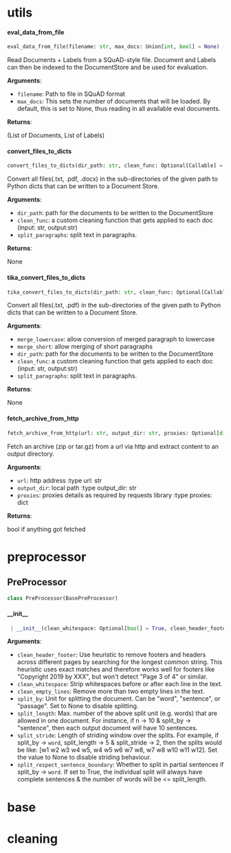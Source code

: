 <a name="utils"></a>
# utils

<a name="utils.eval_data_from_file"></a>
#### eval\_data\_from\_file

```python
eval_data_from_file(filename: str, max_docs: Union[int, bool] = None) -> Tuple[List[Document], List[Label]]
```

Read Documents + Labels from a SQuAD-style file.
Document and Labels can then be indexed to the DocumentStore and be used for evaluation.

**Arguments**:

- `filename`: Path to file in SQuAD format
- `max_docs`: This sets the number of documents that will be loaded. By default, this is set to None, thus reading in all available eval documents.

**Returns**:

(List of Documents, List of Labels)

<a name="utils.convert_files_to_dicts"></a>
#### convert\_files\_to\_dicts

```python
convert_files_to_dicts(dir_path: str, clean_func: Optional[Callable] = None, split_paragraphs: bool = False) -> List[dict]
```

Convert all files(.txt, .pdf, .docx) in the sub-directories of the given path to Python dicts that can be written to a
Document Store.

**Arguments**:

- `dir_path`: path for the documents to be written to the DocumentStore
- `clean_func`: a custom cleaning function that gets applied to each doc (input: str, output:str)
- `split_paragraphs`: split text in paragraphs.

**Returns**:

None

<a name="utils.tika_convert_files_to_dicts"></a>
#### tika\_convert\_files\_to\_dicts

```python
tika_convert_files_to_dicts(dir_path: str, clean_func: Optional[Callable] = None, split_paragraphs: bool = False, merge_short: bool = True, merge_lowercase: bool = True) -> List[dict]
```

Convert all files(.txt, .pdf) in the sub-directories of the given path to Python dicts that can be written to a
Document Store.

**Arguments**:

- `merge_lowercase`: allow conversion of merged paragraph to lowercase
- `merge_short`: allow merging of short paragraphs
- `dir_path`: path for the documents to be written to the DocumentStore
- `clean_func`: a custom cleaning function that gets applied to each doc (input: str, output:str)
- `split_paragraphs`: split text in paragraphs.

**Returns**:

None

<a name="utils.fetch_archive_from_http"></a>
#### fetch\_archive\_from\_http

```python
fetch_archive_from_http(url: str, output_dir: str, proxies: Optional[dict] = None)
```

Fetch an archive (zip or tar.gz) from a url via http and extract content to an output directory.

**Arguments**:

- `url`: http address
:type url: str
- `output_dir`: local path
:type output_dir: str
- `proxies`: proxies details as required by requests library
:type proxies: dict

**Returns**:

bool if anything got fetched

<a name="preprocessor"></a>
# preprocessor

<a name="preprocessor.PreProcessor"></a>
## PreProcessor

```python
class PreProcessor(BasePreProcessor)
```

<a name="preprocessor.PreProcessor.__init__"></a>
#### \_\_init\_\_

```python
 | __init__(clean_whitespace: Optional[bool] = True, clean_header_footer: Optional[bool] = False, clean_empty_lines: Optional[bool] = True, split_by: Optional[str] = "word", split_length: Optional[int] = 1000, split_stride: Optional[int] = None, split_respect_sentence_boundary: Optional[bool] = True)
```

**Arguments**:

- `clean_header_footer`: Use heuristic to remove footers and headers across different pages by searching
for the longest common string. This heuristic uses exact matches and therefore
works well for footers like "Copyright 2019 by XXX", but won't detect "Page 3 of 4"
or similar.
- `clean_whitespace`: Strip whitespaces before or after each line in the text.
- `clean_empty_lines`: Remove more than two empty lines in the text.
- `split_by`: Unit for splitting the document. Can be "word", "sentence", or "passage". Set to None to disable splitting.
- `split_length`: Max. number of the above split unit (e.g. words) that are allowed in one document. For instance, if n -> 10 & split_by ->
"sentence", then each output document will have 10 sentences.
- `split_stride`: Length of striding window over the splits. For example, if split_by -> `word`,
split_length -> 5 & split_stride -> 2, then the splits would be like:
[w1 w2 w3 w4 w5, w4 w5 w6 w7 w8, w7 w8 w10 w11 w12].
Set the value to None to disable striding behaviour.
- `split_respect_sentence_boundary`: Whether to split in partial sentences if split_by -> `word`. If set
to True, the individual split will always have complete sentences &
the number of words will be <= split_length.

<a name="base"></a>
# base

<a name="cleaning"></a>
# cleaning

